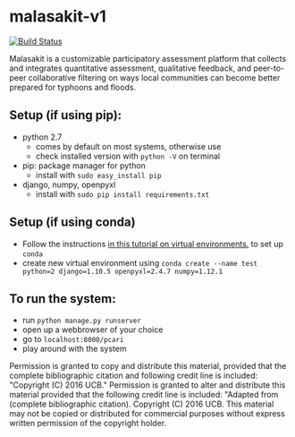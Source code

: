 # malasakit-v1

[![Build Status](https://travis-ci.org/BerkeleyAutomation/malasakit-v1.svg?branch=master)](https://travis-ci.org/BerkeleyAutomation/malasakit-v1)

Malasakit is a customizable participatory assessment platform that collects and integrates quantitative assessment, qualitative feedback, and peer-to-peer collaborative filtering on ways local communities can become better prepared for typhoons and floods. 


## Setup (if using pip):
- python 2.7
  - comes by default on most systems, otherwise use 
  - check installed version with `python -V` on terminal
- pip: package manager for python
  - install with `sudo easy_install pip`
- django, numpy, openpyxl
  - install with `sudo pip install requirements.txt`

## Setup (if using conda)
- Follow the instructions [in this tutorial on virtual environments.](http://justinmi.me/blog/2017/04/15/python-virtual-env) to set up `conda`
- create new virtual environment using `conda create --name test python=2 django=1.10.5 openpyxl=2.4.7 numpy=1.12.1`


## To run the system:
- run `python manage.py runserver`
- open up a webbrowser of your choice
- go to `localhost:8000/pcari`
- play around with the system


Permission is granted to copy and distribute this material, provided that the complete bibliographic citation and following credit line is included: "Copyright (C) 2016 UCB." Permission is granted to alter and distribute this material provided that the following credit line is included: "Adapted from (complete bibliographic 
citation). Copyright (C) 2016 UCB. This material may not be copied or distributed for commercial purposes without express written permission of the copyright holder.
